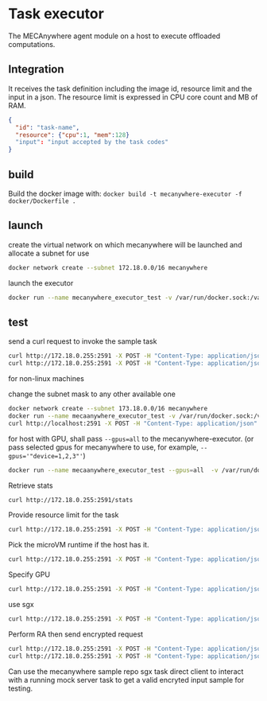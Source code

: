 # Task executor

The MECAnywhere agent module on a host to execute offloaded computations.

## Integration

It receives the task definition including the image id, resource limit and the input in a json. The resource limit is expressed in CPU core count and MB of RAM.

```json
{
  "id": "task-name",
  "resource": {"cpu":1, "mem":128}
  "input": "input accepted by the task codes"
}
```

## build

Build the docker image with: `docker build -t mecanywhere-executor -f docker/Dockerfile .`

## launch

create the virtual network on which mecanywhere will be launched and allocate a subnet for use

```sh
docker network create --subnet 172.18.0.0/16 mecanywhere
```

launch the executor

```sh
docker run --name mecanywhere_executor_test -v /var/run/docker.sock:/var/run/docker.sock --net=mecanywhere --ip=172.18.0.255 mecanywhere-executor:latest
```

## test

send a curl request to invoke the sample task

```sh
curl http://172.18.0.255:2591 -X POST -H "Content-Type: application/json" -d '{"id": "yourDockerAccount/sampleserver:latest", "input": "{\"name\": \"sbip\"}"}'
curl http://172.18.0.255:2591 -X POST -H "Content-Type: application/json" -d '{"id": "yourDockerAccount/sampleserver:latest", "resource": {"cpu":1, "mem":128}, "input": "{\"name\": \"sbip\"}"}' -v
```

for non-linux machines

change the subnet mask to any other available one

```sh
docker network create --subnet 173.18.0.0/16 mecanywhere
docker run --name mecaanywhere_executor_test -v /var/run/docker.sock:/var/run/docker.sock --net=mecanywhere --ip=173.18.0.255 -p 2591:2591 mecanywhere-executor:latest
curl http://localhost:2591 -X POST -H "Content-Type: application/json" -d '{"id": "yourDockerAccount/sampleserver:latest", "input": "{\"name\": \"sbip\"}"}'
```

for host with GPU, shall pass `--gpus=all` to the mecanywhere-executor. (or pass selected gpus for mecanywhere to use, for example, `--gpus='"device=1,2,3"'`)

```sh
docker run --name mecaanywhere_executor_test --gpus=all  -v /var/run/docker.sock:/var/run/docker.sock  -v <gpu-enabled-config-file>:/app/mecanywhere_executor.yaml  --net=mecanywhere --ip=172.18.0.255 -p 2591:2591 mecanywhere-executor:latest
```

Retrieve stats

```sh
curl http://172.18.0.255:2591/stats
```

Provide resource limit for the task

```sh
curl http://172.18.0.255:2591 -X POST -H "Content-Type: application/json" -d '{"id": "hugy718/goserver:v2", "resource": {"cpu":2, "mem":256}, "input": "{\"name\": \"sbip\"}"}'
```

Pick the microVM runtime if the host has it.

```sh
curl http://172.18.0.255:2591 -X POST -H "Content-Type: application/json" -d '{"id": "hugy718/sample:v1","runtime": "microVM", "resource": {"cpu":1, "mem":128}, "input": "{\"name\": \"sbip\"}"}'
```

Specify GPU

```sh
curl http://172.18.0.255:2591 -X POST -H "Content-Type: application/json" -d '{"id": "mecanywhere-python-task:1227", "resource": {"cpu":1, "mem":256, "use_gpu": true, "gpu_count": 3}, "input": "{\"name\": \"sbip\"}"}'
```

use sgx

```sh
curl http://172.18.0.255:2591 -X POST -H "Content-Type: application/json" -d '{"id": "sgx-task:latest", "resource": {"cpu":2, "mem":256}, "input": "{\"value\": \"sbip\"}", "use_sgx": true}'
```

Perform RA then send encrypted request

```sh
curl http://172.18.0.255:2591 -X POST -H "Content-Type: application/json" -d '{"id": "mock-sgx-task:latest", "resource": {"cpu":2, "mem":256}, "input": "SGXRAREQUEST", "use_sgx": true}'
curl http://172.18.0.255:2591 -X POST -H "Content-Type: application/json" -d '{"id": "mock-sgx-task:latest", "resource": {"cpu":2, "mem":256}, "input": "{\"value\": \"<the-encrypted-task-input>\"}", "use_sgx": true}'
```

Can use the mecanywhere sample repo sgx task direct client to interact with a running mock server task to get a valid encryted input sample for testing.
